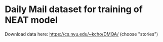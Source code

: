 # Daily Mail dataset for training of NEAT model

Download data here:
https://cs.nyu.edu/~kcho/DMQA/
(choose "stories")

